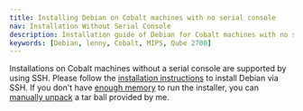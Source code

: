 ```yaml
---
title: Installing Debian on Cobalt machines with no serial console
nav: Installation Without Serial Console
description: Installation guide of Debian for Cobalt machines with no serial console
keywords: [Debian, lenny, Cobalt, MIPS, Qube 2700]
---
```


Installations on Cobalt machines without a serial console are supported by
using SSH.  Please follow the <a href = "../install/">installation
instructions</a> to install Debian via SSH.  If you don't have <a href =
"../lowmem/">enough memory</a> to run the installer, you can <a href =
"../unpack/">manually unpack</a> a tar ball provided by me.

